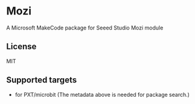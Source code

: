 # Mozi

A Microsoft MakeCode package for Seeed Studio Mozi module

## License

MIT

## Supported targets

* for PXT/microbit
(The metadata above is needed for package search.)

